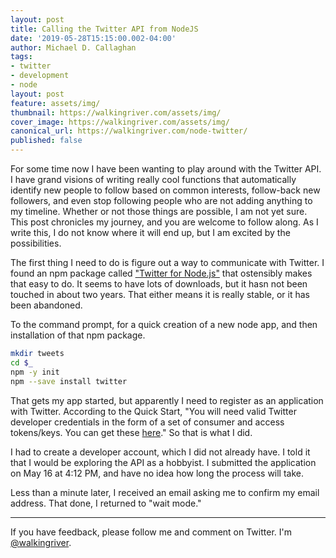 ```yaml
---
layout: post
title: Calling the Twitter API from NodeJS
date: '2019-05-28T15:15:00.002-04:00'
author: Michael D. Callaghan
tags: 
- twitter 
- development
- node
layout: post
feature: assets/img/
thumbnail: https://walkingriver.com/assets/img/
cover_image: https://walkingriver.com/assets/img/
canonical_url: https://walkingriver.com/node-twitter/
published: false
---
```


For some time now I have been wanting to play around with the Twitter API. I have grand visions of writing really cool functions that automatically identify new people to follow based on common interests, follow-back new followers, and even stop following people who are not adding anything to my timeline. Whether or not those things are possible, I am not yet sure. This post chronicles my journey, and you are welcome to follow along. As I write this, I do not know where it will end up, but I am excited by the possibilities.

<!--more-->

The first thing I need to do is figure out a way to communicate with Twitter. I found an npm package called ["Twitter for Node.js"](https://www.npmjs.com/package/twitter) that ostensibly makes that easy to do. It seems to have lots of downloads, but it hasn not been touched in about two years. That either means it is really stable, or it has been abandoned.

To the command prompt, for a quick creation of a new node app, and then installation of that npm package.

```bash
mkdir tweets
cd $_
npm -y init
npm --save install twitter
```

That gets my app started, but apparently I need to register as an application with Twitter. According to the Quick Start, "You will need valid Twitter developer credentials in the form of a set of consumer and access tokens/keys. You can get these [here](https://developer.twitter.com/en/apps)." So that is what I did.

I had to create a developer account, which I did not already have. I told it that I would be exploring the API as a hobbyist. I submitted the application on May 16 at 4:12 PM, and have no idea how long the process will take.

Less than a minute later, I received an email asking me to confirm my email address. That done, I returned to "wait mode."



----

If you have feedback, please follow me and comment on Twitter. I'm [@walkingriver](https://twitter.com/walkingriver).
